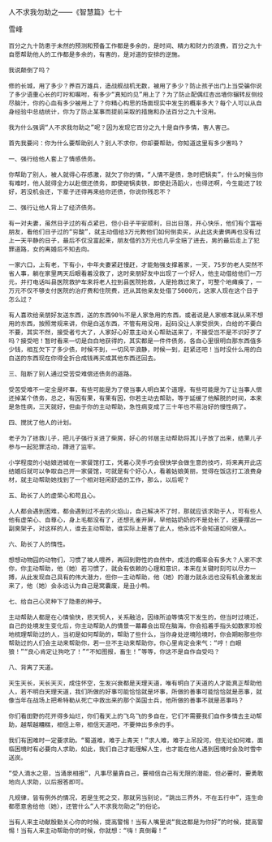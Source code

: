 人不求我勿助之——《智慧篇》七十

雪峰


    百分之九十防患于未然的预测和预备工作都是多余的，是时间、精力和财力的浪费，百分之九十自愿帮助他人的工作都是多余的，有害的，是对道的安排的逆施。

    我说颠倒了吗？

    修的长城，用了多少？养百万雄兵，造战舰战机无数，被用了多少？防止孩子出门上当受骗你说了多少语重心长的叮咛和嘱咐，有多少“真知灼见”用上了？为了防止配偶红杏出墙你辗转反侧绞尽脑汁，你的心血有多少被用上了？你精心构思的场面现实中发生的概率多大？每个人可以从自身经验中总结统计，你为了防止某事而提前采取的措施和办法百分之九十没用。

    我为什么强调“人不求我勿助之”呢？因为发现它百分之九十是自作多情，害人害己。

    首先我要问：你为什么要帮助别人？别人不求你，你却要帮助，你知道这里有多少害吗？

    一、强行给他人套上了情感债务。

    你帮助了别人，被人就得心存感激，就欠了你的情，“人情不是债，急时把锅卖”，什么时候当你有难时，他人就得全力以赴偿还债务，即使砸锅卖铁，即使赴汤蹈火，也得还啊，今生能还了较好，若没机会还，下辈子还得再来给你还债，你说你残忍不？

    二、强行让他人背上了经济债务。

    有一对夫妻，虽然日子过的有点紧巴，但小日子平安顺利，日出日落，开心快乐，他们有个富裕朋友，看他们日子过的“穷酸”，就主动借给3万元教他们如何倒卖买，从此这夫妻俩再也没有过上一天平静的日子，最后不仅没富起来，朋友借的3万元也几乎全赔了进去，男的最后走上了犯罪道路，女的离婚后不知去向。

    一家六口，上有老，下有小，中年夫妻紧赶慢赶，才能勉强支撑着家，一天，75岁的老人突然不省人事，躺在家里两天后眼看着没救了，这时亲朋好友中出现了一个好人，他主动借给他们一万元，并打电话叫县医院救护车来将老人拉到县医院抢救，人是抢救过来了，可整个地瘫痪了，一万元不仅不够支付医院的治疗费和住院费，还从其他亲友处借了5000元，这家人现在这个日子怎么过？

    有人喜欢给亲朋好友送东西，送的东西90％不是人家急用的东西，或者说是人家根本就从来不想用的东西，按照常规来讲，你是白送东西，不管有用没用，起码没让人家受损失，白给的不要白不要，其实不然，接受者亏大了，人家好心好意主动关心帮助送来了，不接受岂不是不识好歹了吗？接受吧！暂时看来一切是白白地获得的，其实都是一件件债务，各自心里很明白那东西值多少钱，相互欠下了多少债，时候不到，一切风平浪静，时候一到，赶紧还吧！当时没什么用的白白送的东西现在你得全折合成钱再买成其他东西还回去。

    三、阻断了别人通过受苦受难偿还债务的道路。

    受苦受难不一定全是坏事，有些可能是为了使当事人明白某个道理，有些可能是为了让当事人偿还掉某个债务，总之，有因有果，有果有因，你若主动去帮助，等于延缓了他解脱的时间，本来是急性病，三天就好，但由于你的主动帮助，急性病变成了三十年也不易治好的慢性病了。

    四、搅扰了他人的计划。

    老子为了拯救儿子，把儿子强行关进了柴房，好心的邻居主动帮助将其儿子放了出来，结果儿子参与一起犯罪活动，蹲进了监牢。

    小学程度的小姑娘进城在一家餐馆打工，凭着心灵手巧会很快学会做生意的技巧，将来离开此店结婚后就可以争取自己开一家餐馆，可就是有个好心人，看着姑娘美丽，觉得在饭店打工浪费身材，就主动帮助她找到了一个相对轻闲舒适的工作，那么，以后呢？

    五、助长了人的虚荣心和苟且心。

    人人都会遇到困难，都会遇到过不去的火焰山，自己解决不了时，那就应该求助于人，可有些人他有虚荣心、自尊心，身上毛都没有了，还想孔雀开屏，早他姑奶奶的不是处长了，还要摆出一副臭架子，对这样的人，谁去主动帮助，谁实际上是害了此人，他永远不会知道如何做人。

    六、助长了人的惰性。

    想想动物园的动物们，习惯了被人喂养，再回到野性的自然中，成活的概率会有多大？人家不求你，你主动帮助，他（她）若习惯了，就会有依赖的心理和意识，本来在关键时刻可以尽力一搏，从此发现自己具有的伟大潜力，但你一主动帮助，他（她）的潜力就永远也没有机会激发出来了，他（她）会永远认为自己是窝囊废，是丑小鸭。

    七、给自己心灵种下了隐患的种子。

    主动帮助人都是在心情愉快，悲天悯人，关系融洽，因缘所迫等情况下发生的，但当时过境迁，自己的处境发生变化后，你主动帮助人的情景一幕幕会出现在脑海，你会掐着手指头如数家珍般地梳理帮助过的人，当初是如何帮助的，帮助了些什么，当你身处逆境险境时，你会期盼那些你帮助过的人们会主动来帮助你，若一旦不主动来帮助你，你心里肯定会来气：“哼！白眼狼！”“良心肯定让狗吃了！”“不知图报，畜生！”等等，你这不是自作自受吗？

    八、背离了天道。

    天生天长，天长天灭，成住怀空，生发兴衰都是天理天道，唯有明白了天道的人才能真正帮助他人，若不明白天理天道，我们所做的好事可能恰恰就是坏事，所做的善事可能恰恰就是恶事，就像当年在战场上把希特勒从死亡中救出来的那个英国士兵，他所做的善事不就是恶事吗？

    你们看田野的花开得多灿烂，你们看天上的飞鸟飞的多自在，它们不需要我们自作多情去主动帮助，越帮越糟糕，相信上帝，相信天道吧，不要伸出多余的手。

    我们有困难时一定要求助。“蜀道难，难于上青天！”求人难，难于上吊投河，但无论如何难，面临困境时有必要向人求助，如此，我们自己才能理解人生，也才能在他人遇到困境时会及时雪中送炭。

    “受人滴水之恩，当涌泉相报”，凡事尽量靠自己，要相信自己有无限的潜能，但必要时，要勇敢地向人求助，以后报答即可。

    凡规律，皆有例外的情况，若是生死之交，那就另当别论，“跳出三界外，不在五行中”，连生命都愿意舍给他（她），还管什么“人不求我勿助之”的俗论。

    当有人来主动献殷勤关心你的时候，提高警惕！当有人嘴里说“我这都是为你好”的时候，提高警惕！当有人来主动帮助你的时候，你就想：“嗨！真倒霉！”




